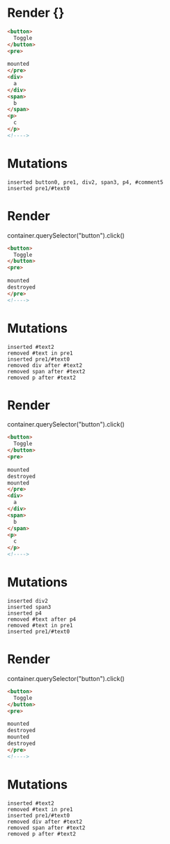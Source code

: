 # Render {}
```html
<button>
  Toggle
</button>
<pre>
  
mounted
</pre>
<div>
  a
</div>
<span>
  b
</span>
<p>
  c
</p>
<!---->
```

# Mutations
```
inserted button0, pre1, div2, span3, p4, #comment5
inserted pre1/#text0
```


# Render 
container.querySelector("button").click()

```html
<button>
  Toggle
</button>
<pre>
  
mounted
destroyed
</pre>
<!---->
```

# Mutations
```
inserted #text2
removed #text in pre1
inserted pre1/#text0
removed div after #text2
removed span after #text2
removed p after #text2
```


# Render 
container.querySelector("button").click()

```html
<button>
  Toggle
</button>
<pre>
  
mounted
destroyed
mounted
</pre>
<div>
  a
</div>
<span>
  b
</span>
<p>
  c
</p>
<!---->
```

# Mutations
```
inserted div2
inserted span3
inserted p4
removed #text after p4
removed #text in pre1
inserted pre1/#text0
```


# Render 
container.querySelector("button").click()

```html
<button>
  Toggle
</button>
<pre>
  
mounted
destroyed
mounted
destroyed
</pre>
<!---->
```

# Mutations
```
inserted #text2
removed #text in pre1
inserted pre1/#text0
removed div after #text2
removed span after #text2
removed p after #text2
```